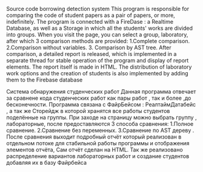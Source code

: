 Source code borrowing detection system
This program is responsible for comparing the code of student papers as a pair of papers, or more, indefinitely. 
The program is connected with a FireDase : a Realtime Database, as well as a Storage in which all the students' works are divided into groups.
When you visit the page, you can select a group, laboratory, after which 3 comparison methods are provided:
1.Complete comparison.
2.Comparison without variables. 
3. Comparison by AST tree.
After comparison, a detailed report is released, which is implemented in a separate thread for stable operation of the program and display of report elements.
The report itself is made in HTML.
The distribution of laboratory work options and the creation of students is also implemented by adding them to the Firebase database

Система обнаружения студенческих работ
Данная программа отвечает за сравнене кода студенческих работ как пары работ , так и более ,до бесконечности.
Программа связана с  ФайрБейсом : РеалтаймДатабейс , а так же Сторейдж в которой хранятся все работы студентов поделённые на группы.
При заходе на страницу можно выбрать группу , лабораторные, после предоставляются 3 способа сравнения:
1.Полное сравнение.
2.Сравнение без переменных.
3.Сравнение по AST дереву .
После сравнения выходит подробный отчёт который реализован в отдельном потоке для стабильной работы программы и отображения элементов отчёта,
Сам отчёт сделан на HTML.
Так же реализовано распределение вариантов  лабораторных работ и создание студентов добавляя их в базу Файрбейса 
